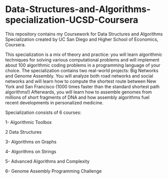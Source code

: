 # Data-Structures-and-Algorithms-specialization-UCSD-Coursera
This repository contains my Coursework for Data Structures and Algorithms Specialization created by UC San Diego and Higher School of Economics, Coursera.

This specialization is a mix of theory and practice: you will learn algorithmic techniques for solving various computational problems and will implement about 100 algorithmic coding problems in a programming language of your choice. The specialization contains two real-world projects: Big Networks and Genome Assembly. You will analyze both road networks and social networks and will learn how to compute the shortest route between New York and San Francisco (1000 times faster than the standard shortest path algorithms!) Afterwards, you will learn how to assemble genomes from millions of short fragments of DNA and how assembly algorithms fuel recent developments in personalized medicine.

Specialization consists of 6 courses:

1- Algorithmic Toolbox

2 Data Structures

3- Algorithms on Graphs

4- Algorithms on Strings

5- Advanced Algorithms and Complexity

6- Genome Assembly Programming Challenge
